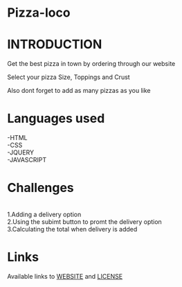 # Pizza-loco

<h1>INTRODUCTION</h1>

Get the best pizza in town by ordering through our website
<p>Select your pizza Size, Toppings and Crust</p>
<p>Also dont forget to add as many pizzas as you like</p>

<h1>Languages used</h1>
-HTML<br/>
-CSS<br/>
-JQUERY<br/>
-JAVASCRIPT

<h1>Challenges</h1><br/>
1.Adding a delivery option<br/>
2.Using the subimt button to promt the delivery option<br/>
3.Calculating the total when delivery is added

<h1>Links</h1>
Available links to <a href="https://gikonyog.github.io/Pizza-loco/" >WEBSITE</a> and <a href="https://github.com/GikonyoG/Pizza-loco/blob/develop/LICENSE" >LICENSE</a>




